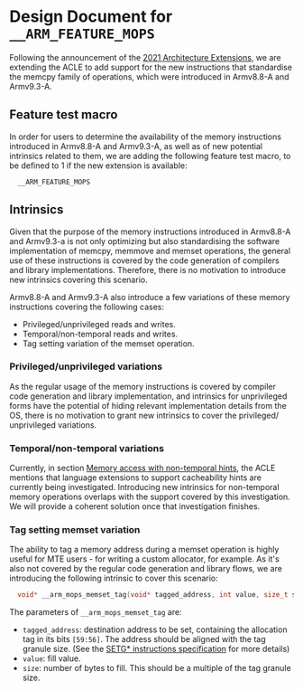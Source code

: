 # Design Document for `__ARM_FEATURE_MOPS`

Following the announcement of the [2021 Architecture Extensions](https://community.arm.com/developer/ip-products/processors/b/processors-ip-blog/posts/arm-a-profile-architecture-developments-2021),
we are extending the ACLE to add support for the new instructions that
standardise the memcpy family of operations, which were introduced in Armv8.8-A
and Armv9.3-A.

## Feature test macro

In order for users to determine the availability of the memory instructions
introduced in Armv8.8-A and Armv9.3-A, as well as of new potential intrinsics
related to them, we are adding the following feature test macro, to be defined
to 1 if the new extension is available:

```
  __ARM_FEATURE_MOPS
```

## Intrinsics

Given that the purpose of the memory instructions introduced in Armv8.8-A and
Armv9.3-a is not only optimizing but also standardising the software
implementation of memcpy, memmove and memset operations, the general use of
these instructions is covered by the code generation of compilers and library
implementations. Therefore, there is no motivation to introduce new intrinsics
covering this scenario.

Armv8.8-A and Armv9.3-A also introduce a few variations of these memory
instructions covering the following cases:

* Privileged/unprivileged reads and writes.
* Temporal/non-temporal reads and writes.
* Tag setting variation of the memset operation.

### Privileged/unprivileged variations

As the regular usage of the memory instructions is covered by compiler code
generation and library implementation, and intrinsics for unprivileged forms
have the potential of hiding relevant implementation details from the OS,
there is no motivation to grant new intrinsics to cover the privileged/
unprivileged variations.

### Temporal/non-temporal variations

Currently, in section [Memory access with non-temporal hints](../acle.md#memory-access-with-non-temporal-hints),
the ACLE mentions that language extensions to support cacheability hints are
currently being investigated. Introducing new intrinsics for non-temporal memory
operations overlaps with the support covered by this investigation. We will
provide a coherent solution once that investigation finishes.

### Tag setting memset variation

The ability to tag a memory address during a memset operation is highly useful
for MTE users - for writing a custom allocator, for example. As it's also not
covered by the regular code generation and library flows, we are introducing
the following intrinsic to cover this scenario:

``` c
  void* __arm_mops_memset_tag(void* tagged_address, int value, size_t size)
```

The parameters of `__arm_mops_memset_tag` are:

* `tagged_address`: destination address to be set, containing the allocation
  tag in its bits `[59:56]`. The address should be aligned with the tag granule
  size. (See the [SETG\* instructions specification](https://developer.arm.com/documentation/ddi0596/2021-09/Base-Instructions/SETGP--SETGM--SETGE--Memory-Set-with-tag-setting-?lang=en#sa_xd)
  for more details)
* `value`: fill value.
* `size`: number of bytes to fill. This should be a multiple of the tag
  granule size.
